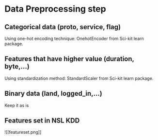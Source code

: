 # Data Preprocessing step

## Categorical data (proto, service, flag)

Using one-hot encoding technique: OnehotEncoder from Sci-kit learn package.

## Features that have higher value (duration, byte,...)

Using standardization method: StandardScaler from Sci-kit learn package.

## Binary data (land, logged_in,...)

Keep it as is

## Features set in NSL KDD

![[featureset.png]]


